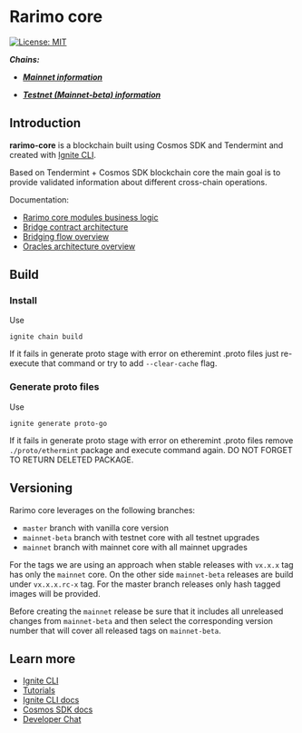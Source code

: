 # Rarimo core

[![License: MIT](https://img.shields.io/badge/License-MIT-yellow.svg)](https://opensource.org/licenses/MIT)

***Chains:***

* [***Mainnet information***](./docs/common/mainnet/001-mainnet.md)

* [***Testnet (Mainnet-beta) information***](./docs/common/testnet/001-testnet.md)

## Introduction

**rarimo-core** is a blockchain built using Cosmos SDK and Tendermint and created
with [Ignite CLI](https://ignite.com/cli).

Based on Tendermint + Cosmos SDK blockchain core the main goal is to provide validated information about different
cross-chain operations.

Documentation:

* [Rarimo core modules business logic](./x/README.md)
* [Bridge contract architecture](./docs/common/contracts/001-contracts.md)
* [Bridging flow overview](./docs/common/bridging/001-bridging.md)
* [Oracles architecture overview](./docs/common/oracles/001-oracles.md)

## Build

### Install

Use

```shell
ignite chain build
```

If it fails in generate proto stage with error on etheremint .proto files just re-execute that command or try to
add `--clear-cache` flag.

### Generate proto files

Use

```shell
ignite generate proto-go
```

If it fails in generate proto stage with error on etheremint .proto files remove `./proto/ethermint` package and execute
command again.
DO NOT FORGET TO RETURN DELETED PACKAGE.

## Versioning

Rarimo core leverages on the following branches:

- `master` branch with vanilla core version
- `mainnet-beta` branch with testnet core with all testnet upgrades
- `mainnet` branch with mainnet core with all mainnet upgrades

For the tags we are using an approach when stable releases with `vx.x.x` tag has only the `mainnet` core. On the other
side `mainnet-beta` releases are build under `vx.x.x.rc-x` tag. For the master branch releases only hash tagged images
will be provided.

Before creating the `mainnet` release be sure that it includes all unreleased changes from `mainnet-beta` and then
select the corresponding version number that will cover all released tags on `mainnet-beta`.

## Learn more

- [Ignite CLI](https://ignite.com/cli)
- [Tutorials](https://docs.ignite.com/guide)
- [Ignite CLI docs](https://docs.ignite.com)
- [Cosmos SDK docs](https://docs.cosmos.network)
- [Developer Chat](https://discord.gg/ignite)
